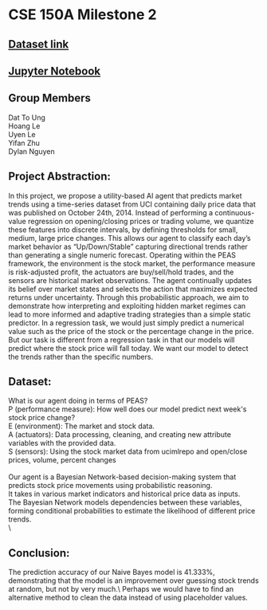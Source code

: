 # CSE 150A Milestone 2

## [Dataset link](https://archive.ics.uci.edu/dataset/312/dow+jones+index)

## [Jupyter Notebook](https://colab.research.google.com/drive/1ysVW8dKDKrU8gJPSCyoAYanBV9dPKj4Y#scrollTo=nFW2Pt4iCL3a)

## Group Members 
Dat To Ung\
Hoang Le\
Uyen Le\
Yifan Zhu\
Dylan Nguyen

## Project Abstraction: 
In this project, we propose a utility-based AI agent that predicts market trends using a time-series dataset from UCI containing daily price data that was published on October 24th, 2014. Instead of performing a continuous-value regression on opening/closing prices or trading volume, we quantize these features into discrete intervals, by defining thresholds for small, medium, large price changes. This allows our agent to classify each day’s market behavior as “Up/Down/Stable” capturing directional trends rather than generating a single numeric forecast. Operating within the PEAS framework, the environment is the stock market, the performance measure is risk-adjusted profit, the actuators are buy/sell/hold trades, and the sensors are historical market observations. The agent continually updates its belief over market states and selects the action that maximizes expected returns under uncertainty. Through this probabilistic approach, we aim to demonstrate how interpreting and exploiting hidden market regimes can lead to more informed and adaptive trading strategies than a simple static predictor. In a regression task, we would just simply predict a numerical value such as the price of the stock or the percentage change in the price. But our task is different from a regression task in that our models will predict where the stock price will fall today. We want our model to detect the trends rather than the specific numbers. 

## Dataset: 
What is our agent doing in terms of PEAS?\
P (performance measure): How well does our model predict next week's stock price change?\
E (environment): The market and stock data.\
A (actuators): Data processing, cleaning, and creating new attribute variables with the provided data.\
S (sensors): Using the stock market data from ucimlrepo and open/close prices, volume, percent changes\
\
Our agent is a Bayesian Network-based decision-making system that predicts stock price movements using probabilistic reasoning. \
It takes in various market indicators and historical price data as inputs. \
The Bayesian Network models dependencies between these variables, forming conditional probabilities to estimate the likelihood of different price trends. \
\
## Conclusion:
The prediction accuracy of our Naive Bayes model is 41.333%, demonstrating that the model is an improvement over guessing stock trends at random, but not by very much.\ 
Perhaps we would have to find an alternative method to clean the data instead of using placeholder values.
